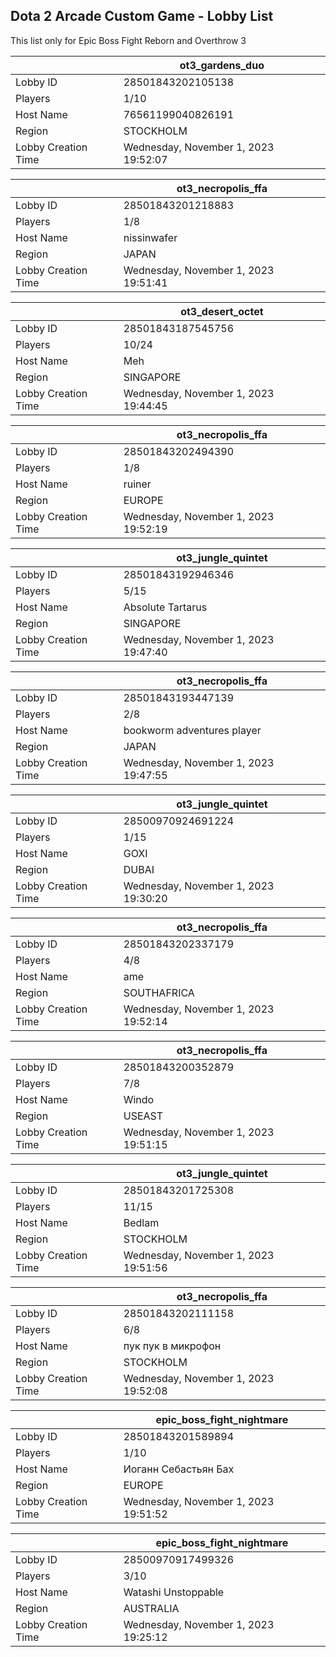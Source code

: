 ## Dota 2 Arcade Custom Game - Lobby List

This list only for Epic Boss Fight Reborn and Overthrow 3

|  | ot3_gardens_duo |
| ------ | ------ |
| Lobby ID | 28501843202105138 |
| Players | 1/10 |
| Host Name | 76561199040826191 |
| Region | STOCKHOLM |
| Lobby Creation Time | Wednesday, November 1, 2023 19:52:07 |


|  | ot3_necropolis_ffa |
| ------ | ------ |
| Lobby ID | 28501843201218883 |
| Players | 1/8 |
| Host Name | nissinwafer |
| Region | JAPAN |
| Lobby Creation Time | Wednesday, November 1, 2023 19:51:41 |


|  | ot3_desert_octet |
| ------ | ------ |
| Lobby ID | 28501843187545756 |
| Players | 10/24 |
| Host Name | Meh |
| Region | SINGAPORE |
| Lobby Creation Time | Wednesday, November 1, 2023 19:44:45 |


|  | ot3_necropolis_ffa |
| ------ | ------ |
| Lobby ID | 28501843202494390 |
| Players | 1/8 |
| Host Name | ruiner |
| Region | EUROPE |
| Lobby Creation Time | Wednesday, November 1, 2023 19:52:19 |


|  | ot3_jungle_quintet |
| ------ | ------ |
| Lobby ID | 28501843192946346 |
| Players | 5/15 |
| Host Name | Absolute Tartarus |
| Region | SINGAPORE |
| Lobby Creation Time | Wednesday, November 1, 2023 19:47:40 |


|  | ot3_necropolis_ffa |
| ------ | ------ |
| Lobby ID | 28501843193447139 |
| Players | 2/8 |
| Host Name | bookworm adventures player |
| Region | JAPAN |
| Lobby Creation Time | Wednesday, November 1, 2023 19:47:55 |


|  | ot3_jungle_quintet |
| ------ | ------ |
| Lobby ID | 28500970924691224 |
| Players | 1/15 |
| Host Name | GOXI |
| Region | DUBAI |
| Lobby Creation Time | Wednesday, November 1, 2023 19:30:20 |


|  | ot3_necropolis_ffa |
| ------ | ------ |
| Lobby ID | 28501843202337179 |
| Players | 4/8 |
| Host Name | ame |
| Region | SOUTHAFRICA |
| Lobby Creation Time | Wednesday, November 1, 2023 19:52:14 |


|  | ot3_necropolis_ffa |
| ------ | ------ |
| Lobby ID | 28501843200352879 |
| Players | 7/8 |
| Host Name | Windo |
| Region | USEAST |
| Lobby Creation Time | Wednesday, November 1, 2023 19:51:15 |


|  | ot3_jungle_quintet |
| ------ | ------ |
| Lobby ID | 28501843201725308 |
| Players | 11/15 |
| Host Name | Bedlam |
| Region | STOCKHOLM |
| Lobby Creation Time | Wednesday, November 1, 2023 19:51:56 |


|  | ot3_necropolis_ffa |
| ------ | ------ |
| Lobby ID | 28501843202111158 |
| Players | 6/8 |
| Host Name | пук пук в микрофон |
| Region | STOCKHOLM |
| Lobby Creation Time | Wednesday, November 1, 2023 19:52:08 |


|  | epic_boss_fight_nightmare |
| ------ | ------ |
| Lobby ID | 28501843201589894 |
| Players | 1/10 |
| Host Name | Иоганн Себастьян Бах |
| Region | EUROPE |
| Lobby Creation Time | Wednesday, November 1, 2023 19:51:52 |


|  | epic_boss_fight_nightmare |
| ------ | ------ |
| Lobby ID | 28500970917499326 |
| Players | 3/10 |
| Host Name | Watashi Unstoppable |
| Region | AUSTRALIA |
| Lobby Creation Time | Wednesday, November 1, 2023 19:25:12 |


